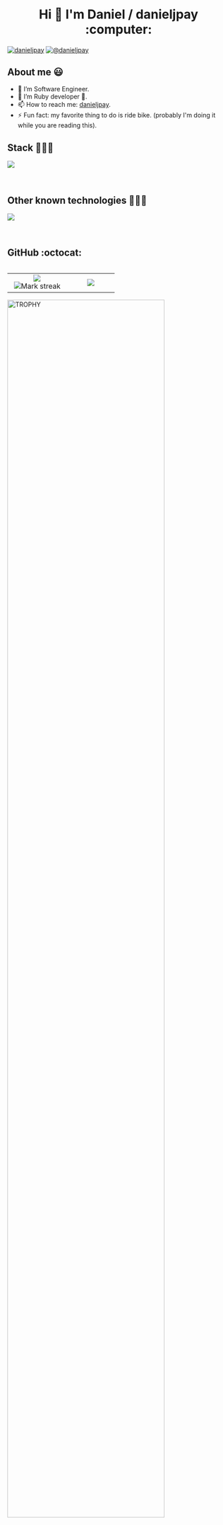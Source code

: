 <h1 align="center">Hi 👋  I'm Daniel / danieljpay :computer: </h1> 

<p align="left">
  <a href="www.linkedin.com/in/danieljpay" target="blank"><img align="center" src="https://img.shields.io/badge/LinkedIn-0077B5?style=for-the-badge&logo=linkedin&logoColor=white" alt="danieljpay"/></a>
  <a href = "mailto:danielj.pay@hotmail.com" target="blank"><img align="center" src="https://img.shields.io/badge/Gmail-D14836?style=for-the-badge&logo=gmail&logoColor=white" alt="@danieljpay"  /></a>
</p>

<h2>About me 😃</h2>

- 🔭 I’m Software Engineer.
- 🌱 I’m Ruby developer 💎.
- 📫 How to reach me: [danieljpay](https://www.linkedin.com/in/danieljpay/).
- ⚡ Fun fact: my favorite thing to do is ride bike. (probably I'm doing it while you are reading this).

<h2 >Stack 👨🏻‍💻</h2>
<p align="left">
  <a href="https://skillicons.dev">
    <img src="https://skillicons.dev/icons?i=html,css,js,jquery,ruby,rails,mysql,git,github,bootstrap,vscode,bash,apple&perline=12" />
  </a>
</p>
<br>

<h2 >Other known technologies 👨🏻‍💻</h2>
<!--tech stack icons-->
<p align="left">
  <a href="https://skillicons.dev">
    <img src="https://skillicons.dev/icons?i=java,php,angular,react,sqlite,gitlab,bitbucket,docker,postman,idea,windows,linux,figma,md,notion&perline=12" />
  </a>
</p>
<br>

<h2>GitHub :octocat:</h2>
<!--- stats & Trophy (start) -->
<p align="center">
  <!--- stats (start) -->
<table align="left">
  <tr border="none">
    <td width="50%" align="center">
      <img src="https://github-readme-stats.vercel.app/api?username=danieljpay&theme=dark&show_icons=true&count_private=true" />
      <br/>
      <img  title="🔥 Get streak stats for your profile at git.io/streak-stats" alt="Mark streak" src="https://github-readme-streak-stats.herokuapp.com/?user=danieljpay&theme=dark&hide_border=false" /> 
    </td>
    <td width="40%" align="center">
      <img  align="center"  src="https://github-readme-stats.vercel.app/api/wakatime?username=danieljpay&layout=compact&theme=dark"/>
    </td>
  </tr>
</table>
<!--- stats (end) -->

<!--- trophy (start) -->
<div align=left>
  <a href="https://github.com/ryo-ma/github-profile-trophy" title="Go to Source">
      <img align="center" width=84% src="https://github-profile-trophy.vercel.app/?username=danieljpay&theme=radical&row=1&column=7&margin-h=15&margin-w=5&no-bg=true" alt="TROPHY" />
    </a>
</div>
<!--- trophy (start) -->


</p>        
<!--- stats (end) -->
